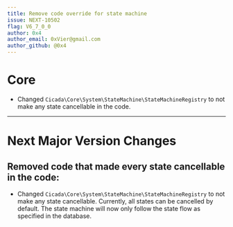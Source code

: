 ```yaml
---
title: Remove code override for state machine
issue: NEXT-10502
flag: V6_7_0_0
author: 0x4
author_email: 0xVier@gmail.com
author_github: @0x4
---
```

# Core
* Changed `Cicada\Core\System\StateMachine\StateMachineRegistry` to not make any state cancellable in the code.
___
# Next Major Version Changes
## Removed code that made every state cancellable in the code:
* Changed `Cicada\Core\System\StateMachine\StateMachineRegistry` to not make any state cancellable. Currently, all states can be cancelled by default. The state machine will now only follow the state flow as specified in the database.
